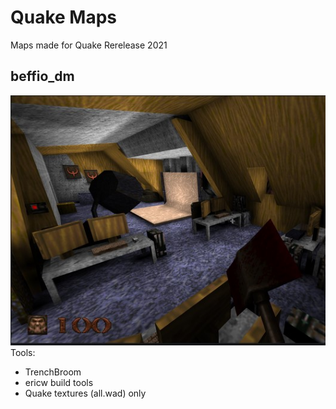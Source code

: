# Quake Maps
Maps made for Quake Rerelease 2021

## beffio_dm
![beffio_dm preview](beffio_dm.jpg)
Tools:
- TrenchBroom
- ericw build tools
- Quake textures (all.wad) only
